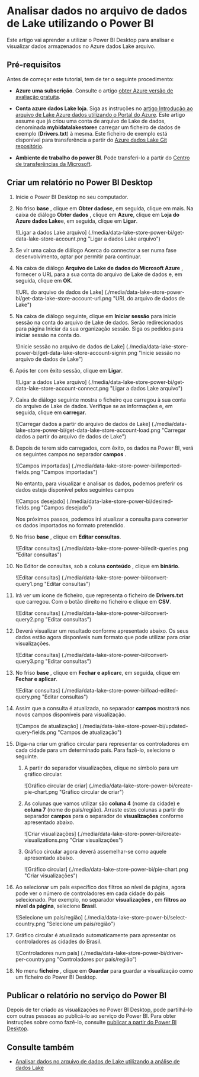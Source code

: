 <properties
   pageTitle="Analisar dados no arquivo de dados de Lake utilizando o Power BI | Microsoft Azure"
   description="Utilizar o Power BI para analisar dados armazenados no arquivo de Lake de dados do Azure"
   services="data-lake-store" 
   documentationCenter=""
   authors="nitinme"
   manager="jhubbard"
   editor="cgronlun"/>

<tags
   ms.service="data-lake-store"
   ms.devlang="na"
   ms.topic="article"
   ms.tgt_pltfrm="na"
   ms.workload="big-data"
   ms.date="10/05/2016"
   ms.author="nitinme"/>

# <a name="analyze-data-in-data-lake-store-by-using-power-bi"></a>Analisar dados no arquivo de dados de Lake utilizando o Power BI

Este artigo vai aprender a utilizar o Power BI Desktop para analisar e visualizar dados armazenados no Azure dados Lake arquivo.

## <a name="prerequisites"></a>Pré-requisitos

Antes de começar este tutorial, tem de ter o seguinte procedimento:

- **Azure uma subscrição**. Consulte o artigo [obter Azure versão de avaliação gratuita](https://azure.microsoft.com/pricing/free-trial/).

- **Conta azure dados Lake loja**. Siga as instruções no [artigo Introdução ao arquivo de Lake Azure dados utilizando o Portal do Azure](data-lake-store-get-started-portal.md). Este artigo assume que já criou uma conta de arquivo de Lake de dados, denominada **mybidatalakestore**e carregar um ficheiro de dados de exemplo (**Drivers.txt**) à mesma. Este ficheiro de exemplo está disponível para transferência a partir do [Azure dados Lake Git repositório](https://github.com/Azure/usql/tree/master/Examples/Samples/Data/AmbulanceData/Drivers.txt).

- **Ambiente de trabalho do power BI**. Pode transferi-lo a partir do [Centro de transferências da Microsoft](https://www.microsoft.com/en-us/download/details.aspx?id=45331). 


## <a name="create-a-report-in-power-bi-desktop"></a>Criar um relatório no Power BI Desktop

1. Inicie o Power BI Desktop no seu computador.

2. No friso **base** , clique em **Obter dados**e, em seguida, clique em mais. Na caixa de diálogo **Obter dados** , clique em **Azure**, clique em **Loja do Azure dados Lake**e, em seguida, clique em **Ligar**.

    ![Ligar a dados Lake arquivo] (./media/data-lake-store-power-bi/get-data-lake-store-account.png "Ligar a dados Lake arquivo")

3. Se vir uma caixa de diálogo Acerca do connector a ser numa fase desenvolvimento, optar por permitir para continuar.

4. Na caixa de diálogo **Arquivo de Lake de dados do Microsoft Azure** , fornecer o URL para a sua conta do arquivo de Lake de dados e, em seguida, clique em **OK**.

    ![URL do arquivo de dados de Lake] (./media/data-lake-store-power-bi/get-data-lake-store-account-url.png "URL do arquivo de dados de Lake")

5. Na caixa de diálogo seguinte, clique em **Iniciar sessão** para inicie sessão na conta do arquivo de Lake de dados. Serão redirecionados para página Iniciar da sua organização sessão. Siga os pedidos para iniciar sessão na conta do.

    ![Inicie sessão no arquivo de dados de Lake] (./media/data-lake-store-power-bi/get-data-lake-store-account-signin.png "Inicie sessão no arquivo de dados de Lake")

6. Após ter com êxito sessão, clique em **Ligar**.

    ![Ligar a dados Lake arquivo] (./media/data-lake-store-power-bi/get-data-lake-store-account-connect.png "Ligar a dados Lake arquivo")

7. Caixa de diálogo seguinte mostra o ficheiro que carregou à sua conta do arquivo de Lake de dados. Verifique se as informações e, em seguida, clique em **carregar**.

    ![Carregar dados a partir do arquivo de dados de Lake] (./media/data-lake-store-power-bi/get-data-lake-store-account-load.png "Carregar dados a partir do arquivo de dados de Lake")

8. Depois de terem sido carregados, com êxito, os dados na Power BI, verá os seguintes campos no separador **campos** .

    ![Campos importadas] (./media/data-lake-store-power-bi/imported-fields.png "Campos importadas")

    No entanto, para visualizar e analisar os dados, podemos preferir os dados esteja disponível pelos seguintes campos

    ![Campos desejado] (./media/data-lake-store-power-bi/desired-fields.png "Campos desejado")

    Nos próximos passos, podemos irá atualizar a consulta para converter os dados importados no formato pretendido.

9. No friso **base** , clique em **Editar consultas**.

    ![Editar consultas] (./media/data-lake-store-power-bi/edit-queries.png "Editar consultas")

10. No Editor de consultas, sob a coluna **conteúdo** , clique em **binário**.

    ![Editar consultas] (./media/data-lake-store-power-bi/convert-query1.png "Editar consultas")

11. Irá ver um ícone de ficheiro, que representa o ficheiro de **Drivers.txt** que carregou. Com o botão direito no ficheiro e clique em **CSV**.  

    ![Editar consultas] (./media/data-lake-store-power-bi/convert-query2.png "Editar consultas")

12. Deverá visualizar um resultado conforme apresentado abaixo. Os seus dados estão agora disponíveis num formato que pode utilizar para criar visualizações.

    ![Editar consultas] (./media/data-lake-store-power-bi/convert-query3.png "Editar consultas")

13. No friso **base** , clique em **Fechar e aplicar**e, em seguida, clique em **Fechar e aplicar**.

    ![Editar consultas] (./media/data-lake-store-power-bi/load-edited-query.png "Editar consultas")

14. Assim que a consulta é atualizada, no separador **campos** mostrará nos novos campos disponíveis para visualização.

    ![Campos de atualização] (./media/data-lake-store-power-bi/updated-query-fields.png "Campos de atualização")

15. Diga-na criar um gráfico circular para representar os controladores em cada cidade para um determinado país. Para fazê-lo, selecione o seguinte.

    1. A partir do separador visualizações, clique no símbolo para um gráfico circular.

        ![Gráfico circular de criar] (./media/data-lake-store-power-bi/create-pie-chart.png "Gráfico circular de criar")

    2. As colunas que vamos utilizar são **coluna 4** (nome da cidade) e **coluna 7** (nome do país/região). Arraste estes colunas a partir do separador **campos** para o separador de **visualizações** conforme apresentado abaixo.

        ![Criar visualizações] (./media/data-lake-store-power-bi/create-visualizations.png "Criar visualizações")

    3. Gráfico circular agora deverá assemelhar-se como aquele apresentado abaixo.

        ![Gráfico circular] (./media/data-lake-store-power-bi/pie-chart.png "Criar visualizações")

16. Ao selecionar um país específico dos filtros ao nível de página, agora pode ver o número de controladores em cada cidade do país selecionado. Por exemplo, no separador **visualizações** , em **filtros ao nível da página**, selecione **Brasil**.

    ![Selecione um país/região] (./media/data-lake-store-power-bi/select-country.png "Selecione um país/região")

17. Gráfico circular é atualizado automaticamente para apresentar os controladores as cidades do Brasil.

    ![Controladores num país] (./media/data-lake-store-power-bi/driver-per-country.png "Controladores por país/região")

18. No menu **ficheiro** , clique em **Guardar** para guardar a visualização como um ficheiro do Power BI Desktop.

## <a name="publish-report-to-power-bi-service"></a>Publicar o relatório no serviço do Power BI

Depois de ter criado as visualizações no Power BI Desktop, pode partilhá-lo com outras pessoas ao publicá-lo ao serviço do Power BI. Para obter instruções sobre como fazê-lo, consulte [publicar a partir do Power BI Desktop](https://powerbi.microsoft.com/documentation/powerbi-desktop-upload-desktop-files/).

## <a name="see-also"></a>Consulte também

* [Analisar dados no arquivo de dados de Lake utilizando a análise de dados Lake](../data-lake-analytics/data-lake-analytics-get-started-portal.md)
